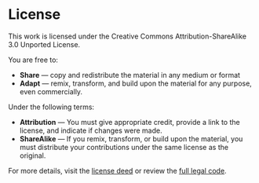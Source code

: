 # License

This work is licensed under the Creative Commons Attribution-ShareAlike 3.0 Unported License.

You are free to:

- **Share** — copy and redistribute the material in any medium or format
- **Adapt** — remix, transform, and build upon the material for any purpose, even commercially.

Under the following terms:

- **Attribution** — You must give appropriate credit, provide a link to the license, and indicate if changes were made.
- **ShareAlike** — If you remix, transform, or build upon the material, you must distribute your contributions under the same license as the original.

For more details, visit the [license deed](https://creativecommons.org/licenses/by-sa/3.0/) or review the [full legal code](https://creativecommons.org/licenses/by-sa/3.0/legalcode).
